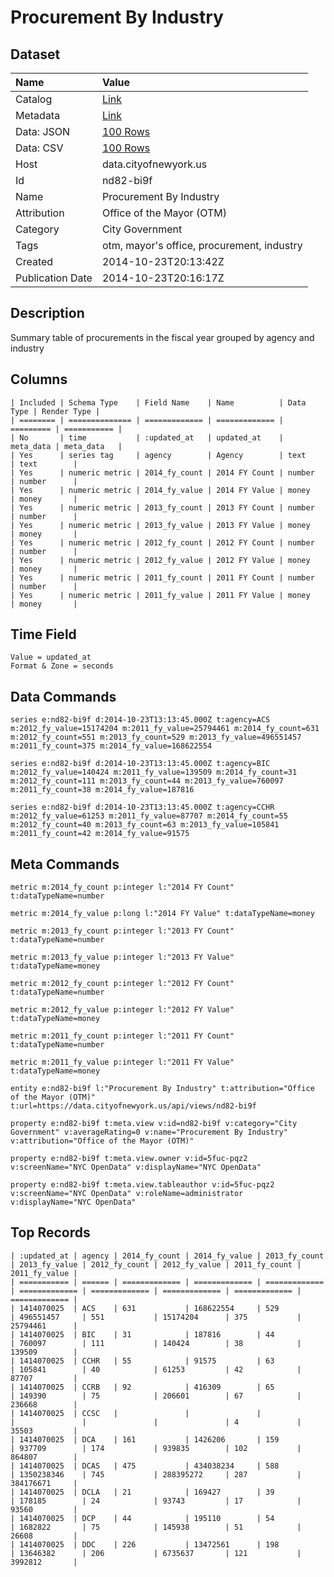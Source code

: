 # Procurement By Industry

## Dataset

| Name | Value |
| :--- | :---- |
| Catalog | [Link](https://catalog.data.gov/dataset/procurement-by-industry-eb653) |
| Metadata | [Link](https://data.cityofnewyork.us/api/views/nd82-bi9f) |
| Data: JSON | [100 Rows](https://data.cityofnewyork.us/api/views/nd82-bi9f/rows.json?max_rows=100) |
| Data: CSV | [100 Rows](https://data.cityofnewyork.us/api/views/nd82-bi9f/rows.csv?max_rows=100) |
| Host | data.cityofnewyork.us |
| Id | nd82-bi9f |
| Name | Procurement By Industry |
| Attribution | Office of the Mayor (OTM) |
| Category | City Government |
| Tags | otm, mayor's office, procurement, industry |
| Created | 2014-10-23T20:13:42Z |
| Publication Date | 2014-10-23T20:16:17Z |

## Description

Summary table of procurements in the fiscal year grouped by agency and industry

## Columns

```ls
| Included | Schema Type    | Field Name    | Name          | Data Type | Render Type |
| ======== | ============== | ============= | ============= | ========= | =========== |
| No       | time           | :updated_at   | updated_at    | meta_data | meta_data   |
| Yes      | series tag     | agency        | Agency        | text      | text        |
| Yes      | numeric metric | 2014_fy_count | 2014 FY Count | number    | number      |
| Yes      | numeric metric | 2014_fy_value | 2014 FY Value | money     | money       |
| Yes      | numeric metric | 2013_fy_count | 2013 FY Count | number    | number      |
| Yes      | numeric metric | 2013_fy_value | 2013 FY Value | money     | money       |
| Yes      | numeric metric | 2012_fy_count | 2012 FY Count | number    | number      |
| Yes      | numeric metric | 2012_fy_value | 2012 FY Value | money     | money       |
| Yes      | numeric metric | 2011_fy_count | 2011 FY Count | number    | number      |
| Yes      | numeric metric | 2011_fy_value | 2011 FY Value | money     | money       |
```

## Time Field

```ls
Value = updated_at
Format & Zone = seconds
```

## Data Commands

```ls
series e:nd82-bi9f d:2014-10-23T13:13:45.000Z t:agency=ACS m:2012_fy_value=15174204 m:2011_fy_value=25794461 m:2014_fy_count=631 m:2012_fy_count=551 m:2013_fy_count=529 m:2013_fy_value=496551457 m:2011_fy_count=375 m:2014_fy_value=168622554

series e:nd82-bi9f d:2014-10-23T13:13:45.000Z t:agency=BIC m:2012_fy_value=140424 m:2011_fy_value=139509 m:2014_fy_count=31 m:2012_fy_count=111 m:2013_fy_count=44 m:2013_fy_value=760097 m:2011_fy_count=38 m:2014_fy_value=187816

series e:nd82-bi9f d:2014-10-23T13:13:45.000Z t:agency=CCHR m:2012_fy_value=61253 m:2011_fy_value=87707 m:2014_fy_count=55 m:2012_fy_count=40 m:2013_fy_count=63 m:2013_fy_value=105841 m:2011_fy_count=42 m:2014_fy_value=91575
```

## Meta Commands

```ls
metric m:2014_fy_count p:integer l:"2014 FY Count" t:dataTypeName=number

metric m:2014_fy_value p:long l:"2014 FY Value" t:dataTypeName=money

metric m:2013_fy_count p:integer l:"2013 FY Count" t:dataTypeName=number

metric m:2013_fy_value p:integer l:"2013 FY Value" t:dataTypeName=money

metric m:2012_fy_count p:integer l:"2012 FY Count" t:dataTypeName=number

metric m:2012_fy_value p:integer l:"2012 FY Value" t:dataTypeName=money

metric m:2011_fy_count p:integer l:"2011 FY Count" t:dataTypeName=number

metric m:2011_fy_value p:integer l:"2011 FY Value" t:dataTypeName=money

entity e:nd82-bi9f l:"Procurement By Industry" t:attribution="Office of the Mayor (OTM)" t:url=https://data.cityofnewyork.us/api/views/nd82-bi9f

property e:nd82-bi9f t:meta.view v:id=nd82-bi9f v:category="City Government" v:averageRating=0 v:name="Procurement By Industry" v:attribution="Office of the Mayor (OTM)"

property e:nd82-bi9f t:meta.view.owner v:id=5fuc-pqz2 v:screenName="NYC OpenData" v:displayName="NYC OpenData"

property e:nd82-bi9f t:meta.view.tableauthor v:id=5fuc-pqz2 v:screenName="NYC OpenData" v:roleName=administrator v:displayName="NYC OpenData"
```

## Top Records

```ls
| :updated_at | agency | 2014_fy_count | 2014_fy_value | 2013_fy_count | 2013_fy_value | 2012_fy_count | 2012_fy_value | 2011_fy_count | 2011_fy_value | 
| =========== | ====== | ============= | ============= | ============= | ============= | ============= | ============= | ============= | ============= | 
| 1414070025  | ACS    | 631           | 168622554     | 529           | 496551457     | 551           | 15174204      | 375           | 25794461      | 
| 1414070025  | BIC    | 31            | 187816        | 44            | 760097        | 111           | 140424        | 38            | 139509        | 
| 1414070025  | CCHR   | 55            | 91575         | 63            | 105841        | 40            | 61253         | 42            | 87707         | 
| 1414070025  | CCRB   | 92            | 416309        | 65            | 149390        | 75            | 206601        | 67            | 236668        | 
| 1414070025  | CCSC   |               |               |               |               |               |               | 4             | 35503         | 
| 1414070025  | DCA    | 161           | 1426206       | 159           | 937709        | 174           | 939835        | 102           | 864807        | 
| 1414070025  | DCAS   | 475           | 434038234     | 588           | 1350238346    | 745           | 288395272     | 287           | 384176671     | 
| 1414070025  | DCLA   | 21            | 169427        | 39            | 178185        | 24            | 93743         | 17            | 93560         | 
| 1414070025  | DCP    | 44            | 195110        | 54            | 1682822       | 75            | 145938        | 51            | 26608         | 
| 1414070025  | DDC    | 226           | 13472561      | 198           | 13646382      | 206           | 6735637       | 121           | 3992812       | 
```
